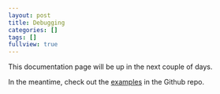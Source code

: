 ```yaml
---
layout: post
title: Debugging
categories: []
tags: []
fullview: true
---
```


This documentation page will be up in the next couple of days.

In the meantime, check out the [examples](https://github.com/jonnnnyw/php-phantomjs/tree/master/examples) in the Github repo.
